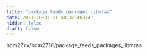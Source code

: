 ```yaml
---
title: "package_feeds_packages_libmraa"
date: 2021-10-31 01:44:32.463747
hidden: false
draft: false
---
```


bcm27xx/bcm2710/package_feeds_packages_libmraa


